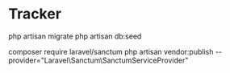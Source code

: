 # Tracker

php artisan migrate
php artisan db:seed

composer require laravel/sanctum
php artisan vendor:publish --provider="Laravel\Sanctum\SanctumServiceProvider"